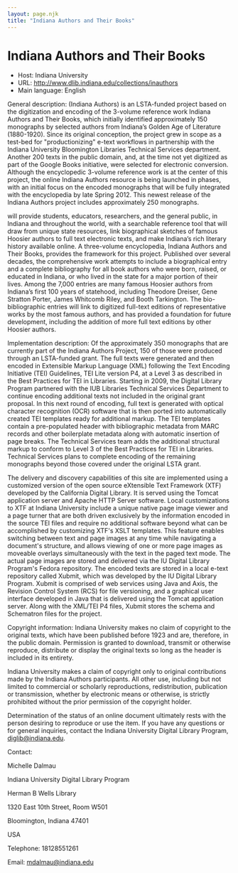 ```yaml
---
layout: page.njk
title: "Indiana Authors and Their Books"
---
```

# Indiana Authors and Their Books




* Host: Indiana University
* URL: <http://www.dlib.indiana.edu/collections/inauthors>
* Main language: English



General description: (Indiana
 Authors) is an LSTA-funded project based on the digitization
 and encoding of the 3-volume reference work Indiana Authors
 and Their Books, which initially identified approximately 150
 monographs by selected authors from Indiana’s Golden Age of
 Literature (1880-1920). Since its original conception, the
 project grew in scope as a test-bed for "productionizing"
 e-text workflows in partnership with the Indiana University
 Bloomington Libraries Technical Services department. Another
 200 texts in the public domain, and, at the time not yet
 digitized as part of the Google Books initiative, were
 selected for electronic conversion. Although the encyclopedic
 3-volume reference work is at the center of this project, the
 online Indiana Authors resource is being launched in phases,
 with an initial focus on the encoded monographs that will be
 fully integrated with the encyclopedia by late Spring 2012.
 This newest release of the Indiana Authors project includes
 approximately 250 monographs.
 

 will provide students,
 educators, researchers, and the general public, in Indiana
 and throughout the world, with a searchable reference tool
 that will draw from unique state resources, link biographical
 sketches of famous Hoosier authors to full text electronic
 texts, and make Indiana’s rich literary history available
 online. A three-volume encyclopedia, Indiana Authors and
 Their Books, provides the framework for this project.
 Published over several decades, the comprehensive work
 attempts to include a biographical entry and a complete
 bibliography for all book authors who were born, raised, or
 educated in Indiana, or who lived in the state for a major
 portion of their lives. Among the 7,000 entries are many
 famous Hoosier authors from Indiana’s first 100 years of
 statehood, including Theodore Dreiser, Gene Stratton Porter,
 James Whitcomb Riley, and Booth Tarkington. The
 bio-bibliographic entries will link to digitized full-text
 editions of representative works by the most famous authors,
 and has provided a foundation for future development,
 including the addition of more full text editions by other
 Hoosier authors.



Implementation description:
 Of the approximately 350 monographs that are
 currently part of the Indiana Authors Project, 150 of those
 were produced through an LSTA-funded grant. The full texts
 were generated and then encoded in Extensible Markup Language
 (XML) following the Text Encoding Initiative (TEI)
 Guidelines, TEI Lite version P4, at a Level 3 as described in
 the Best Practices for TEI in Libraries. Starting in 2009,
 the Digital Library Program partnered with the IUB Libraries
 Technical Services Department to continue encoding additional
 texts not included in the original grant proposal. In this
 next round of encoding, full text is generated with optical
 character recognition (OCR) software that is then ported into
 automatically created TEI templates ready for additional
 markup. The TEI templates contain a pre-populated header with
 bibliographic metadata from MARC records and other
 boilerplate metadata along with automatic insertion of page
 breaks. The Technical Services team adds the additional
 structural markup to conform to Level 3 of the Best Practices
 for TEI in Libraries. Technical Services plans to complete
 encoding of the remaining monographs beyond those covered
 under the original LSTA grant.
 

 The delivery and discovery capabilities of this site are
 implemented using a customized version of the open source
 eXtensible Text Framework (XTF) developed by the California
 Digital Library. It is served using the Tomcat application
 server and Apache HTTP Server software. Local customizations
 to XTF at Indiana University include a unique native page
 image viewer and a page turner that are both driven
 exclusively by the information encoded in the source TEI
 files and require no additional software beyond what can be
 accomplished by customizing XTF's XSLT templates. This
 feature enables switching between text and page images at any
 time while navigating a document's structure, and allows
 viewing of one or more page images as moveable overlays
 simultaneously with the text in the paged text mode. The
 actual page images are stored and delivered via the IU
 Digital Library Program's Fedora repository. The encoded
 texts are stored in a local e-text repository called Xubmit,
 which was developed by the IU Digital Library Program. Xubmit
 is comprised of web services using Java and Axis, the
 Revision Control System (RCS) for file versioning, and a
 graphical user interface developed in Java that is delivered
 using the Tomcat application server. Along with the XML/TEI
 P4 files, Xubmit stores the schema and Schematron files for
 the project.



Copyright information: Indiana University makes no claim of copyright
 to the original texts, which have been published before 1923
 and are, therefore, in the public domain. Permission is
 granted to download, transmit or otherwise reproduce,
 distribute or display the original texts so long as the
 header is included in its entirety.
 
 Indiana University makes a claim of copyright only to
 original contributions made by the Indiana Authors
 participants. All other use, including but not limited to
 commercial or scholarly reproductions, redistribution,
 publication or transmission, whether by electronic means or
 otherwise, is strictly prohibited without the prior
 permission of the copyright holder.
 

 Determination of the status of an online document ultimately
 rests with the person desiring to reproduce or use the item.
 If you have any questions or for general inquiries, contact
 the Indiana University Digital Library Program,
 diglib@indiana.edu.



Contact:
 



Michelle Dalmau


Indiana University Digital Library
 Program
 
 Herman B Wells Library
 
 1320 East 10th Street, Room W501
 
 Bloomington, Indiana 47401
 
 USA



Telephone: 18128551261



Email: [mdalmau@indiana.edu](mailto:mdalmau@indiana.edu)





